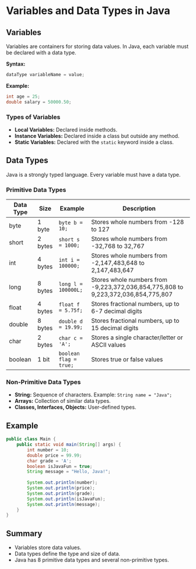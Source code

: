 # Variables and Data Types in Java

## Variables

Variables are containers for storing data values. In Java, each variable must be declared with a data type.

**Syntax:**
```java
dataType variableName = value;
```

**Example:**
```java
int age = 25;
double salary = 50000.50;
```

### Types of Variables

- **Local Variables:** Declared inside methods.
- **Instance Variables:** Declared inside a class but outside any method.
- **Static Variables:** Declared with the `static` keyword inside a class.

## Data Types

Java is a strongly typed language. Every variable must have a data type.

### Primitive Data Types

| Data Type | Size    | Example      | Description                |
|-----------|---------|--------------|----------------------------|
| byte      | 1 byte  | `byte b = 10;`      | Stores whole numbers from -128 to 127 |
| short     | 2 bytes | `short s = 1000;`   | Stores whole numbers from -32,768 to 32,767 |
| int       | 4 bytes | `int i = 100000;`   | Stores whole numbers from -2,147,483,648 to 2,147,483,647 |
| long      | 8 bytes | `long l = 100000L;` | Stores whole numbers from -9,223,372,036,854,775,808 to 9,223,372,036,854,775,807 |
| float     | 4 bytes | `float f = 5.75f;`  | Stores fractional numbers, up to 6-7 decimal digits |
| double    | 8 bytes | `double d = 19.99;` | Stores fractional numbers, up to 15 decimal digits |
| char      | 2 bytes | `char c = 'A';`     | Stores a single character/letter or ASCII values |
| boolean   | 1 bit   | `boolean flag = true;` | Stores true or false values |

### Non-Primitive Data Types

- **String:** Sequence of characters. Example: `String name = "Java";`
- **Arrays:** Collection of similar data types.
- **Classes, Interfaces, Objects:** User-defined types.

## Example

```java
public class Main {
    public static void main(String[] args) {
        int number = 10;
        double price = 99.99;
        char grade = 'A';
        boolean isJavaFun = true;
        String message = "Hello, Java!";
        
        System.out.println(number);
        System.out.println(price);
        System.out.println(grade);
        System.out.println(isJavaFun);
        System.out.println(message);
    }
}
```

## Summary

- Variables store data values.
- Data types define the type and size of data.
- Java has 8 primitive data types and several non-primitive types.
